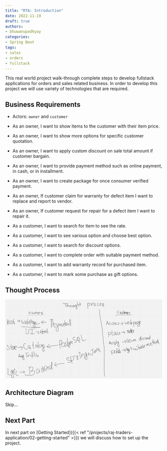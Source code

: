 ```yaml
---
title: "RTA: Introduction"
date: 2022-11-19
draft: true
authors:
- bhuwanupadhyay
categories:
- Spring Boot
tags:
- sales
- orders
- fullstack
---
```


This real world project walk-through complete steps to develop fullstack applications for orders and sales related
business.
In order to develop this project we will use variety of technologies that are required.

<!--more-->

## Business Requirements

* Actors: `owner` and `customer`

* As an owner, I want to show items to the customer with their item price.
* As an owner, I want to show more options for specific customer quotation.
* As an owner, I want to apply custom discount on sale total amount if customer bargain.
* As an owner, I want to provide payment method such as online payment, in cash, or in installment.
* As an owner, I want to create package for once consumer verified payment.
* As an owner, If customer claim for warranty for defect item I want to replace and report to vendor.
* As an owner, If customer request for repair for a defect item I want to repair it.

* As a customer, I want to search for item to see the rate.
* As a customer, I want to see various option and choose best option.
* As a customer, I want to search for discount options.
* As a customer, I want to complete order with suitable payment method.
* As a customer, I want to add warranty record for purchased item.
* As a customer, I want to mark some purchase as gift options.

## Thought Process

![TP](thouht-process.png)

## Architecture Diagram

Skip...

## Next Part

In next part on [Getting Started]({{< ref "/projects/raj-traders-application/02-getting-started" >}}) we will discuss how to
set up the project.

